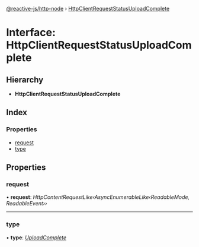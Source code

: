 [@reactive-js/http-node](../README.md) › [HttpClientRequestStatusUploadComplete](httpclientrequeststatusuploadcomplete.md)

# Interface: HttpClientRequestStatusUploadComplete

## Hierarchy

* **HttpClientRequestStatusUploadComplete**

## Index

### Properties

* [request](httpclientrequeststatusuploadcomplete.md#request)
* [type](httpclientrequeststatusuploadcomplete.md#type)

## Properties

###  request

• **request**: *HttpContentRequestLike‹AsyncEnumerableLike‹ReadableMode, ReadableEvent››*

___

###  type

• **type**: *[UploadComplete](../enums/httpclientrequeststatustype.md#uploadcomplete)*
